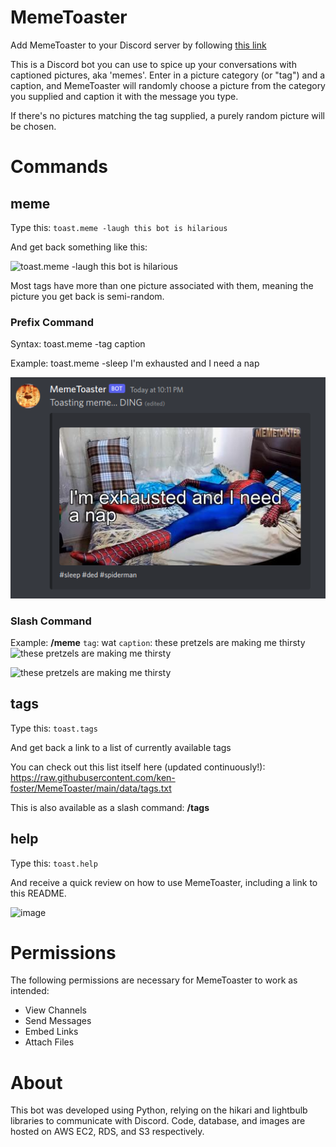 # MemeToaster

Add MemeToaster to your Discord server by following [this link](https://discord.com/api/oauth2/authorize?client_id=920060661294309378&permissions=2147535872&scope=bot)

This is a Discord bot you can use to spice up your conversations with captioned pictures, aka 'memes'. Enter in a picture category (or "tag") and a caption, and MemeToaster will randomly choose a picture from the category you supplied and caption it with the message you type.

If there's no pictures matching the tag supplied, a purely random picture will be chosen.

# Commands
## meme
Type this: `toast.meme -laugh this bot is hilarious`

And get back something like this:

![toast.meme -laugh this bot is hilarious](https://user-images.githubusercontent.com/38412483/162673295-cb33065b-4a44-4f1d-baa1-e2663cc9a7ee.png)

Most tags have more than one picture associated with them, meaning the picture you get back is semi-random.

### Prefix Command
Syntax:
toast.meme -tag caption

Example:
toast.meme -sleep I'm exhausted and I need a nap

![toast.meme -sleep I'm exhausted and I need a nap](https://raw.githubusercontent.com/kfoster150/MemeToaster/master/data/images/README/sleep.png)

### Slash Command
Example:
**/meme** `tag`: wat `caption`: these pretzels are making me thirsty
![these pretzels are making me thirsty](https://user-images.githubusercontent.com/38412483/162673762-856eb151-ee4e-46dc-9df4-40b5bb8c11b4.png)

![these pretzels are making me thirsty](https://user-images.githubusercontent.com/38412483/162673884-e3db9dba-0ea3-4414-9316-f488f98f13b0.png)

## tags
Type this: `toast.tags`

And get back a link to a list of currently available tags

You can check out this list itself here (updated continuously!): https://raw.githubusercontent.com/ken-foster/MemeToaster/main/data/tags.txt

This is also available as a slash command: **/tags**

## help
Type this: `toast.help`

And receive a quick review on how to use MemeToaster, including a link to this README.

![image](https://user-images.githubusercontent.com/38412483/162674057-7e30c461-c0ae-494a-9bb0-56857ebafe0b.png)

# Permissions
The following permissions are necessary for MemeToaster to work as intended:
- View Channels
- Send Messages
- Embed Links
- Attach Files

# About
This bot was developed using Python, relying on the hikari and lightbulb libraries to communicate with Discord. Code, database, and images are hosted on AWS EC2, RDS, and S3 respectively.
